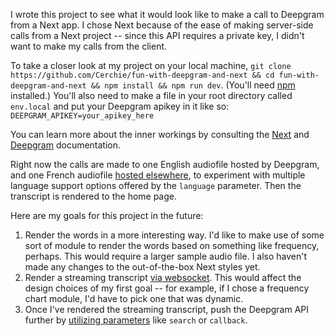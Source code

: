 I wrote this project to see what it would look like to make a call to Deepgram from a Next app. I chose Next because of the ease of making server-side calls from a Next project -- since this API requires a private key, I didn't want to make my calls from the client.

To take a closer look at my project on your local machine, `git clone https://github.com/Cerchie/fun-with-deepgram-and-next && cd fun-with-deepgram-and-next && npm install && npm run dev`. (You'll need [npm](https://www.npmjs.com/) installed.)
You'll also need to make a file in your root directory called `env.local` and put your Deepgram apikey in it like so: `DEEPGRAM_APIKEY=your_apikey_here`

You can learn more about the inner workings by consulting the [Next](https://nextjs.org/docs) and [Deepgram](https://developers.deepgram.com/) documentation.

Right now the calls are made to one English audiofile hosted by Deepgram, and one French audiofile [hosted elsewhere](https://www.lightbulblanguages.co.uk/resources-sound-files.htm#age), to experiment with multiple language support options offered by the `language` parameter.  Then the transcript is rendered to the home page. 

Here are my goals for this project in the future:

1. Render the words in a more interesting way. 
I'd like to make use of some sort of module to render the words based on something like frequency, perhaps. This would require a larger sample audio file. I also haven't made any changes to the out-of-the-box Next styles yet.  
2. Render a streaming transcript [via websocket](https://developers.deepgram.com/api-reference/#transcription-streaming). 
This would affect the design choices of my first goal -- for example, if I chose a frequency chart module, I'd have to pick one that was dynamic. 
3. Once I've rendered the streaming transcript, push the Deepgram API further by [utilizing parameters](https://developers.deepgram.com/api-reference/#transcription-prerecorded) like `search` or `callback`.
